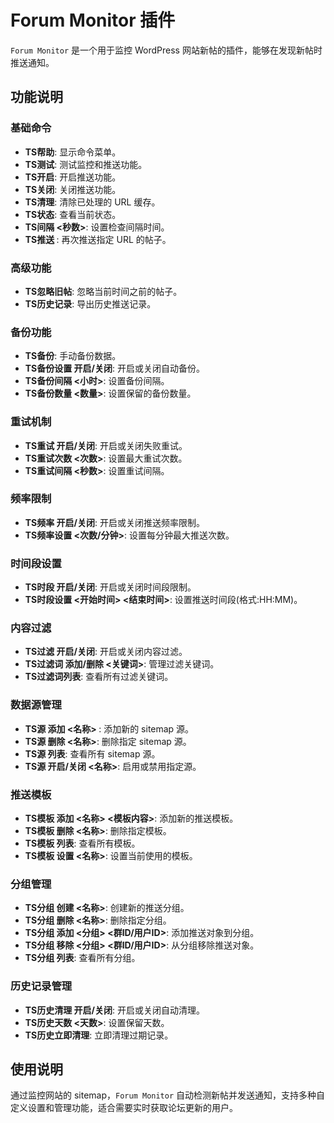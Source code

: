 # Forum Monitor 插件

`Forum Monitor` 是一个用于监控 WordPress 网站新帖的插件，能够在发现新帖时推送通知。

## 功能说明

### 基础命令
- **TS帮助**: 显示命令菜单。
- **TS测试**: 测试监控和推送功能。
- **TS开启**: 开启推送功能。
- **TS关闭**: 关闭推送功能。
- **TS清理**: 清除已处理的 URL 缓存。
- **TS状态**: 查看当前状态。
- **TS间隔 <秒数>**: 设置检查间隔时间。
- **TS推送 <URL>**: 再次推送指定 URL 的帖子。

### 高级功能
- **TS忽略旧帖**: 忽略当前时间之前的帖子。
- **TS历史记录**: 导出历史推送记录。

### 备份功能
- **TS备份**: 手动备份数据。
- **TS备份设置 开启/关闭**: 开启或关闭自动备份。
- **TS备份间隔 <小时>**: 设置备份间隔。
- **TS备份数量 <数量>**: 设置保留的备份数量。

### 重试机制
- **TS重试 开启/关闭**: 开启或关闭失败重试。
- **TS重试次数 <次数>**: 设置最大重试次数。
- **TS重试间隔 <秒数>**: 设置重试间隔。

### 频率限制
- **TS频率 开启/关闭**: 开启或关闭推送频率限制。
- **TS频率设置 <次数/分钟>**: 设置每分钟最大推送次数。

### 时间段设置
- **TS时段 开启/关闭**: 开启或关闭时间段限制。
- **TS时段设置 <开始时间> <结束时间>**: 设置推送时间段(格式:HH:MM)。

### 内容过滤
- **TS过滤 开启/关闭**: 开启或关闭内容过滤。
- **TS过滤词 添加/删除 <关键词>**: 管理过滤关键词。
- **TS过滤词列表**: 查看所有过滤关键词。

### 数据源管理
- **TS源 添加 <名称> <URL>**: 添加新的 sitemap 源。
- **TS源 删除 <名称>**: 删除指定 sitemap 源。
- **TS源 列表**: 查看所有 sitemap 源。
- **TS源 开启/关闭 <名称>**: 启用或禁用指定源。

### 推送模板
- **TS模板 添加 <名称> <模板内容>**: 添加新的推送模板。
- **TS模板 删除 <名称>**: 删除指定模板。
- **TS模板 列表**: 查看所有模板。
- **TS模板 设置 <名称>**: 设置当前使用的模板。

### 分组管理
- **TS分组 创建 <名称>**: 创建新的推送分组。
- **TS分组 删除 <名称>**: 删除指定分组。
- **TS分组 添加 <分组> <群ID/用户ID>**: 添加推送对象到分组。
- **TS分组 移除 <分组> <群ID/用户ID>**: 从分组移除推送对象。
- **TS分组 列表**: 查看所有分组。

### 历史记录管理
- **TS历史清理 开启/关闭**: 开启或关闭自动清理。
- **TS历史天数 <天数>**: 设置保留天数。
- **TS历史立即清理**: 立即清理过期记录。

## 使用说明

通过监控网站的 sitemap，`Forum Monitor` 自动检测新帖并发送通知，支持多种自定义设置和管理功能，适合需要实时获取论坛更新的用户。

